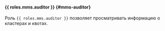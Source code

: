 #### {{ roles.mms.auditor }} {#mms-auditor}

Роль `{{ roles.mms.auditor }}` позволяет просматривать информацию о кластерах и квотах.
